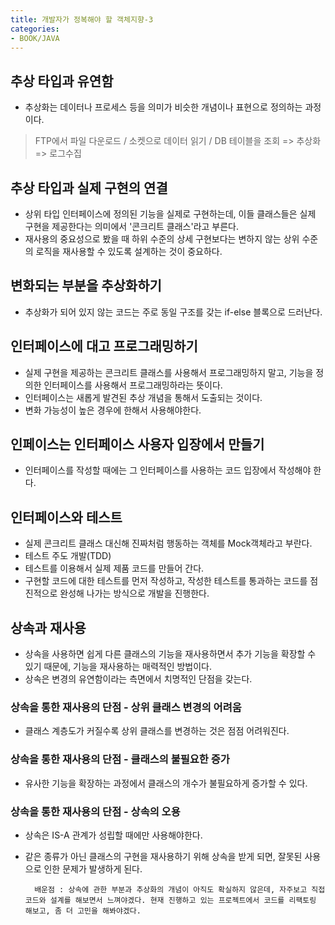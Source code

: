 ```yaml
---
title: 개발자가 정복해야 할 객체지향-3
categories:
- BOOK/JAVA
---
```

## 추상 타입과 유연함<br/>
- 추상화는 데이터나 프로세스 등을 의미가 비슷한 개념이나 표현으로 정의하는 과정이다.<br/>
<blockquote>FTP에서 파일 다운로드 / 소켓으로 데이터 읽기 / DB 테이블을 조회 => 추상화 => 로그수집
</blockquote>

## 추상 타입과 실제 구현의 연결<br/>
- 상위 타입 인터페이스에 정의된 기능을 실제로 구현하는데, 이들 클래스들은 실제 구현을 제공한다는 의미에서 '콘크리트 클래스'라고 부른다.<br/>
- 재사용의 중요성으로 봤을 때 하위 수준의 상세 구현보다는 변하지 않는 상위 수준의 로직을 재사용할 수 있도록 설계하는 것이 중요하다.<br/>

## 변화되는 부분을 추상화하기<br/>
- 추상화가 되어 있지 않는 코드는 주로 동일 구조를 갖는 if-else 블록으로 드러난다.<br/>

## 인터페이스에 대고 프로그래밍하기<br/>
- 실제 구현을 제공하는 콘크리트 클래스를 사용해서 프로그래밍하지 말고, 기능을 정의한 인터페이스를 사용해서 프로그래밍하라는 뜻이다.<br/>
- 인터페이스는 새롭게 발견된 추상 개념을 통해서 도출되는 것이다.<br/>
- 변화 가능성이 높은 경우에 한해서 사용해야한다.<br/>

## 인페이스는 인터페이스 사용자 입장에서 만들기<br/>
- 인터페이스를 작성할 때에는 그 인터페이스를 사용하는 코드 입장에서 작성해야 한다.<br/>

## 인터페이스와 테스트<br/>
- 실제 콘크리트 클래스 대신해 진짜처럼 행동하는 객체를 Mock객체라고 부란다.<br/>
- 테스트 주도 개발(TDD)<br/>
- 테스트를 이용해서 실제 제품 코드를 만들어 간다.<br/>
- 구현할 코드에 대한 테스트를 먼저 작성하고, 작성한 테스트를 통과하는 코드를 점진적으로 완성해 나가는 방식으로 개발을 진행한다.<br/>

## 상속과 재사용<br/>
- 상속을 사용하면 쉽게 다른 클래스의 기능을 재사용하면서 추가 기능을 확장할 수 있기 때문에, 기능을 재사용하는 매력적인 방법이다.<br/>
- 상속은 변경의 유연함이라는 측면에서 치명적인 단점을 갖는다.<br/>

### 상속을 통한 재사용의 단점 - 상위 클래스 변경의 어려움<br/>
<ul>
	<li>클래스 계층도가 커질수록 상위 클래스를 변경하는 것은 점점 어려워진다.</li>
</ul>

### 상속을 통한 재사용의 단점 - 클래스의 불필요한 증가<br/>
- 유사한 기능을 확장하는 과정에서 클래스의 개수가 불필요하게 증가할 수 있다.<br/>

### 상속을 통한 재사용의 단점 - 상속의 오용<br/>
- 상속은 IS-A 관계가 성립할 때에만 사용해야한다.<br/>
- 같은 종류가 아닌 클래스의 구현을 재사용하기 위해 상속을 받게 되면, 잘못된 사용으로 인한 문제가 발생하게 된다.<br/>


		배운점 : 상속에 관한 부분과 추상화의 개념이 아직도 확실하지 않은데, 자주보고 직접 코드와 설계를 해보면서 느껴야겠다. 현재 진행하고 있는 프로젝트에서 코드를 리팩토링 해보고, 좀 더 고민을 해봐야겠다.

